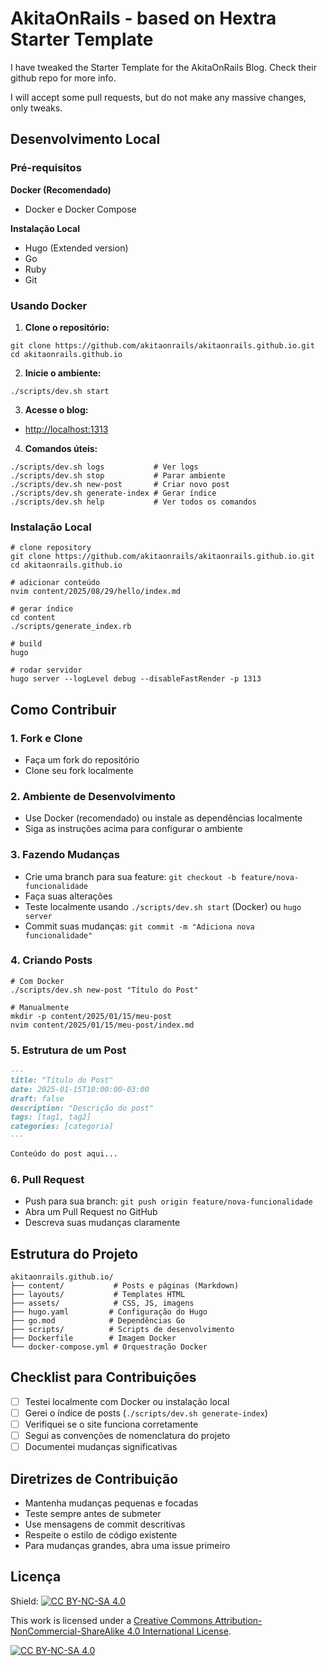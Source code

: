 # AkitaOnRails - based on Hextra Starter Template

I have tweaked the Starter Template for the AkitaOnRails Blog. Check their github repo for more info.

I will accept some pull requests, but do not make any massive changes, only tweaks.

## Desenvolvimento Local

### Pré-requisitos

**Docker (Recomendado)**

- Docker e Docker Compose

**Instalação Local**

- Hugo (Extended version)
- Go
- Ruby
- Git

### Usando Docker

1. **Clone o repositório:**

```shell
git clone https://github.com/akitaonrails/akitaonrails.github.io.git
cd akitaonrails.github.io
```

2. **Inicie o ambiente:**

```shell
./scripts/dev.sh start
```

3. **Acesse o blog:**

- <http://localhost:1313>

4. **Comandos úteis:**

```shell
./scripts/dev.sh logs           # Ver logs
./scripts/dev.sh stop           # Parar ambiente
./scripts/dev.sh new-post       # Criar novo post
./scripts/dev.sh generate-index # Gerar índice
./scripts/dev.sh help           # Ver todos os comandos
```

### Instalação Local

```shell
# clone repository
git clone https://github.com/akitaonrails/akitaonrails.github.io.git
cd akitaonrails.github.io

# adicionar conteúdo
nvim content/2025/08/29/hello/index.md

# gerar índice
cd content
./scripts/generate_index.rb

# build
hugo

# rodar servidor
hugo server --logLevel debug --disableFastRender -p 1313
```

## Como Contribuir

### 1. Fork e Clone

- Faça um fork do repositório
- Clone seu fork localmente

### 2. Ambiente de Desenvolvimento

- Use Docker (recomendado) ou instale as dependências localmente
- Siga as instruções acima para configurar o ambiente

### 3. Fazendo Mudanças

- Crie uma branch para sua feature: `git checkout -b feature/nova-funcionalidade`
- Faça suas alterações
- Teste localmente usando `./scripts/dev.sh start` (Docker) ou `hugo server`
- Commit suas mudanças: `git commit -m "Adiciona nova funcionalidade"`

### 4. Criando Posts

```shell
# Com Docker
./scripts/dev.sh new-post "Título do Post"

# Manualmente
mkdir -p content/2025/01/15/meu-post
nvim content/2025/01/15/meu-post/index.md
```

### 5. Estrutura de um Post

```markdown
---
title: "Título do Post"
date: 2025-01-15T10:00:00-03:00
draft: false
description: "Descrição do post"
tags: [tag1, tag2]
categories: [categoria]
---

Conteúdo do post aqui...
```

### 6. Pull Request

- Push para sua branch: `git push origin feature/nova-funcionalidade`
- Abra um Pull Request no GitHub
- Descreva suas mudanças claramente

## Estrutura do Projeto

```
akitaonrails.github.io/
├── content/           # Posts e páginas (Markdown)
├── layouts/           # Templates HTML
├── assets/            # CSS, JS, imagens
├── hugo.yaml         # Configuração do Hugo
├── go.mod            # Dependências Go
├── scripts/          # Scripts de desenvolvimento
├── Dockerfile        # Imagem Docker
└── docker-compose.yml # Orquestração Docker
```

## Checklist para Contribuições

- [ ] Testei localmente com Docker ou instalação local
- [ ] Gerei o índice de posts (`./scripts/dev.sh generate-index`)
- [ ] Verifiquei se o site funciona corretamente
- [ ] Segui as convenções de nomenclatura do projeto
- [ ] Documentei mudanças significativas

## Diretrizes de Contribuição

- Mantenha mudanças pequenas e focadas
- Teste sempre antes de submeter
- Use mensagens de commit descritivas
- Respeite o estilo de código existente
- Para mudanças grandes, abra uma issue primeiro

## Licença

Shield: [![CC BY-NC-SA 4.0][cc-by-nc-sa-shield]][cc-by-nc-sa]

This work is licensed under a
[Creative Commons Attribution-NonCommercial-ShareAlike 4.0 International License][cc-by-nc-sa].

[![CC BY-NC-SA 4.0][cc-by-nc-sa-image]][cc-by-nc-sa]

[cc-by-nc-sa]: http://creativecommons.org/licenses/by-nc-sa/4.0/
[cc-by-nc-sa-image]: https://licensebuttons.net/l/by-nc-sa/4.0/88x31.png
[cc-by-nc-sa-shield]: https://img.shields.io/badge/License-CC%20BY--NC--SA%204.0-lightgrey.svg
